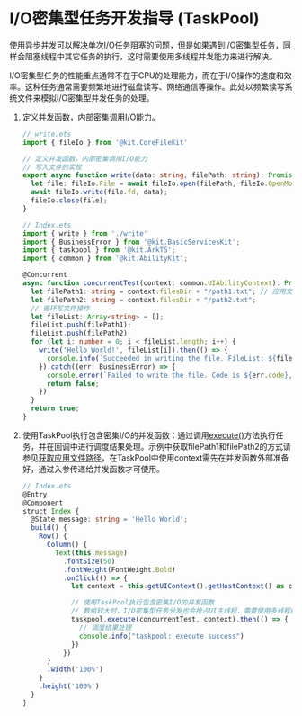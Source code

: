 # I/O密集型任务开发指导 (TaskPool)


使用异步并发可以解决单次I/O任务阻塞的问题，但是如果遇到I/O密集型任务，同样会阻塞线程中其它任务的执行，这时需要使用多线程并发能力来进行解决。


I/O密集型任务的性能重点通常不在于CPU的处理能力，而在于I/O操作的速度和效率。这种任务通常需要频繁地进行磁盘读写、网络通信等操作。此处以频繁读写系统文件来模拟I/O密集型并发任务的处理。


1. 定义并发函数，内部密集调用I/O能力。
    ```ts
    // write.ets
    import { fileIo } from '@kit.CoreFileKit'

    // 定义并发函数，内部密集调用I/O能力
    // 写入文件的实现
    export async function write(data: string, filePath: string): Promise<void> {
      let file: fileIo.File = await fileIo.open(filePath, fileIo.OpenMode.READ_WRITE | fileIo.OpenMode.CREATE);
      await fileIo.write(file.fd, data);
      fileIo.close(file);
    }
    ```

	```ts
    // Index.ets
    import { write } from './write'
    import { BusinessError } from '@kit.BasicServicesKit';
    import { taskpool } from '@kit.ArkTS';
    import { common } from '@kit.AbilityKit';

    @Concurrent
    async function concurrentTest(context: common.UIAbilityContext): Promise<boolean> {
      let filePath1: string = context.filesDir + "/path1.txt"; // 应用文件路径
      let filePath2: string = context.filesDir + "/path2.txt";
      // 循环写文件操作
      let fileList: Array<string> = [];
      fileList.push(filePath1);
      fileList.push(filePath2)
      for (let i: number = 0; i < fileList.length; i++) {
        write('Hello World!', fileList[i]).then(() => {
          console.info(`Succeeded in writing the file. FileList: ${fileList[i]}`);
        }).catch((err: BusinessError) => {
          console.error(`Failed to write the file. Code is ${err.code}, message is ${err.message}`)
          return false;
        })
      }
      return true;
    }
	```

2. 使用TaskPool执行包含密集I/O的并发函数：通过调用[execute()](../reference/apis-arkts/js-apis-taskpool.md#taskpoolexecute)方法执行任务，并在回调中进行调度结果处理。示例中获取filePath1和filePath2的方式请参见[获取应用文件路径](../application-models/application-context-stage.md#获取应用文件路径)，在TaskPool中使用context需先在并发函数外部准备好，通过入参传递给并发函数才可使用。

    ```ts
    // Index.ets
    @Entry
    @Component
    struct Index {
      @State message: string = 'Hello World';
      build() {
        Row() {
          Column() {
            Text(this.message)
              .fontSize(50)
              .fontWeight(FontWeight.Bold)
              .onClick(() => {
                let context = this.getUIContext().getHostContext() as common.UIAbilityContext;
    
                // 使用TaskPool执行包含密集I/O的并发函数
                // 数组较大时，I/O密集型任务分发也会抢占UI主线程，需要使用多线程能力
                taskpool.execute(concurrentTest, context).then(() => {
                  // 调度结果处理
                  console.info("taskpool: execute success")
                })
              })
          }
          .width('100%')
        }
        .height('100%')
      }
    }
    ```
